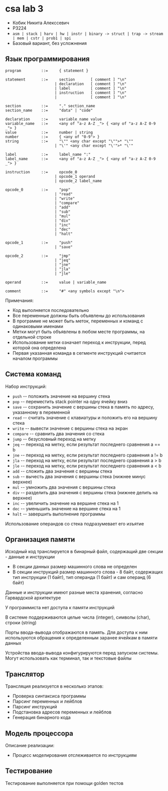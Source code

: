 csa lab 3
========================

- Кобик Никита Алекссевич 
- P3224
- ```asm | stack | harv | hw | instr | binary -> struct | trap -> stream | mem | cstr | prob1 | spi```
- Базовый вариант, без усложнения

## Язык программирования

```ebnf
program         ::=     { statement }

statement       ::=     section       [ comment ] "\n"
                      | declaration   [ comment ] "\n"
                      | label         [ comment ] "\n"
                      | instruction   [ comment ] "\n"
                      |               [ comment ] "\n"

section         ::=     "." section_name
section_name    ::=     "data" | "code"

declaration     ::=     variable_name value
variable_name   ::=     <any of "a-z A-Z _"> { <any of "a-z A-Z 0-9 _"> }
value           ::=     number | string
number          ::=     { <any of "0-9"> }
string          ::=     "\"" <any char except "\"">* "\""
                      | "\'" <any char except "\'">* "\'"

label           ::=     label_name ":"
label_name      ::=     <any of "a-z A-Z _"> { <any of "a-z A-Z 0-9 _"> }

instruction     ::=     opcode_0
                      | opcode_1 operand
                      | opcode_2 label_name
              
opcode_0        ::=     "pop" 
                      | "read" 
                      | "write" 
                      | "compare" 
                      | "add" 
                      | "sub" 
                      | "mul" 
                      | "div" 
                      | "inc" 
                      | "dec" 
                      | "halt"

opcode_1        ::=     "push" 
                      | "save"
                      
opcode_2        ::=     "jmp" 
                      | "jeq" 
                      | "jne" 
                      | "jla" 
                      | "jle"

operand         ::=     value | variable_name

comment         ::=     "#" <any symbols except "\n">
```

Примечания:
- Код выполняется последовательно
- Все переменные должны быть объявлены до использования
- В программе не может быть меток, переменных и команд с одинаковыми именами
- Метки могут быть объявлены в любом месте программы, на отдельной строке
- Использование метки означает переход к инструкции, перед которой она определена
- Первая указанная команда в сегменте инструкций считается началом программы

## Система команд

Набор инструкций:
- `push` -- положить значение на вершину стека
- `pop` -- переместить stack pointer на одну ячейку вниз
- `save` -- сохранить значение с вершины стека в память по адресу, указанному в переменной
- `read` -- считать значение с клавиатуры и положить его на вершину стека
- `write` -- вывести значение с вершины стека на экран
- `compare` -- сравнить два значения со стека
- `jump` -- безусловный переход на метку
- `jeq` -- переход на метку, если результат последнего сравнения a == b
- `jne` -- переход на метку, если результат последнего сравнения a != b
- `jla` -- переход на метку, если результат последнего сравнения a > b
- `jle` -- переход на метку, если результат последнего сравнения a < b
- `add` -- сложить два значения с вершины стека
- `sub` -- вычесть два значения с вершины стека (нижнее минус верхнее)
- `mul` -- умножить два значения с вершины стека
- `div` -- разделить два значения с вершины стека (нижнее делить на верхнее)
- `inc` -- увеличить значение на вершине стека на 1
- `dec` -- уменьшить значение на вершине стека на 1
- `halt` -- завершить выполнение программы

Использование операндов со стека подразумевает его изъятие

## Организация памяти

Исходный код транслируется в бинарный файл, содержащий две секции - данные и инструкции
- В секции данных размер машинного слова не определен
- В секции инструкций размер машинного слова - 8 байт, содержащих тип инструкции (1 байт), тип операнда (1 байт) и сам операнд (6 байт)

Данные и инструкции имеют разные места хранения, согласно Гарвардской архитектуре 

У программиста нет доступа к памяти инструкций

В системе поддерживаются целые числа (integer), символы (char), строки (string)

Порты ввода-вывода отображаются в память. Для доступа к ним используются обращения к определенным заранее ячейкам в памяти данных

Устройства ввода-вывода конфигурируются перед запуском системы. Могут использовать как терминал, так и текстовые файлы

## Транслятор

Трансляция реализуется в несколько этапов:
- Проверка синтаксиса программы
- Парсинг переменных и лейблов
- Парсинг инструкций
- Подстановка адресов переменных и лейблов
- Генерация бинарного кода

## Модель процессора

Описание реализации:
- Процесс моделирования отслеживается по инструкциям

## Тестирование

Тестирование выполняется при помощи golden тестов